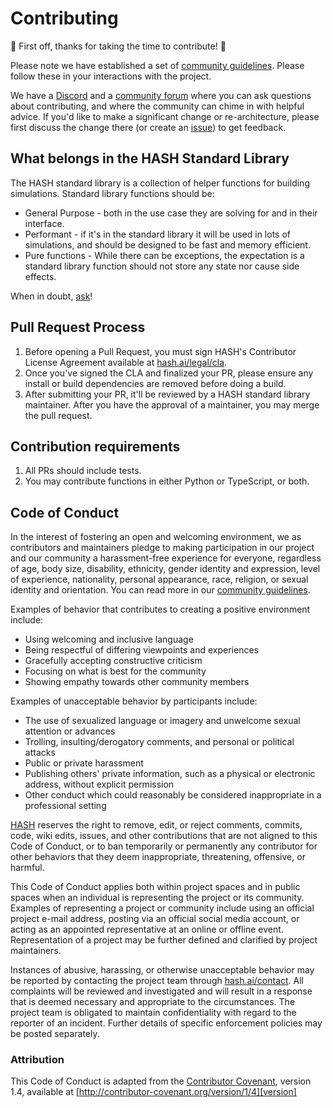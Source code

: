 # Contributing

🎉 First off, thanks for taking the time to contribute! 🎉

Please note we have established a set of [community guidelines](https://hash.ai/legal/community). Please follow these in your interactions with the project.

We have a [Discord](https://hash.ai/discord) and a [community forum](https://community.hash.ai/) where you can ask questions about contributing, and where the community can chime in with helpful advice. If you'd like to make a significant change or re-architecture, please first discuss the change there (or create an [issue](https://github.com/hashintel/hash/issues)) to get feedback.

## What belongs in the HASH Standard Library

The HASH standard library is a collection of helper functions for building simulations. Standard library functions should be:
- General Purpose - both in the use case they are solving for and in their interface.
- Performant - if it's in the standard library it will be used in lots of simulations, and should be designed to be fast and memory efficient.
- Pure functions - While there can be exceptions, the expectation is a standard library function should not store any state nor cause side effects. 

When in doubt, [ask](https://hash.ai/discord)!

## Pull Request Process

1. Before opening a Pull Request, you must sign HASH's Contributor License Agreement available at [hash.ai/legal/cla](https://hash.ai/legal/cla).
2. Once you've signed the CLA and finalized your PR, please ensure any install or build dependencies are removed before doing a 
   build.
3. After submitting your PR, it'll be reviewed by a HASH standard library maintainer. After you have the approval of a maintainer, you may merge the pull request.

## Contribution requirements
1. All PRs should include tests.
2. You may contribute functions in either Python or TypeScript, or both.

## Code of Conduct

In the interest of fostering an open and welcoming environment, we as
contributors and maintainers pledge to making participation in our project and
our community a harassment-free experience for everyone, regardless of age, body
size, disability, ethnicity, gender identity and expression, level of experience,
nationality, personal appearance, race, religion, or sexual identity and
orientation. You can read more in our [community guidelines](https://hash.ai/legal/community).

Examples of behavior that contributes to creating a positive environment
include:

* Using welcoming and inclusive language
* Being respectful of differing viewpoints and experiences
* Gracefully accepting constructive criticism
* Focusing on what is best for the community
* Showing empathy towards other community members

Examples of unacceptable behavior by participants include:

* The use of sexualized language or imagery and unwelcome sexual attention or
advances
* Trolling, insulting/derogatory comments, and personal or political attacks
* Public or private harassment
* Publishing others' private information, such as a physical or electronic
  address, without explicit permission
* Other conduct which could reasonably be considered inappropriate in a
  professional setting

[HASH](https://hash.ai/) reserves the right to remove, edit, or reject comments,
commits, code, wiki edits, issues, and other contributions that are not aligned
to this Code of Conduct, or to ban temporarily or permanently any contributor
for other behaviors that they deem inappropriate, threatening, offensive, or
harmful.

This Code of Conduct applies both within project spaces and in public spaces
when an individual is representing the project or its community. Examples of
representing a project or community include using an official project e-mail
address, posting via an official social media account, or acting as an appointed
representative at an online or offline event. Representation of a project may be
further defined and clarified by project maintainers.

Instances of abusive, harassing, or otherwise unacceptable behavior may be
reported by contacting the project team through [hash.ai/contact](https://hash.ai/contact).
All complaints will be reviewed and investigated and will result in a response that
is deemed necessary and appropriate to the circumstances. The project team is
obligated to maintain confidentiality with regard to the reporter of an incident.
Further details of specific enforcement policies may be posted separately.


### Attribution

This Code of Conduct is adapted from the [Contributor Covenant][homepage], version 1.4,
available at [http://contributor-covenant.org/version/1/4][version]

[homepage]: http://contributor-covenant.org
[version]: http://contributor-covenant.org/version/1/4/
